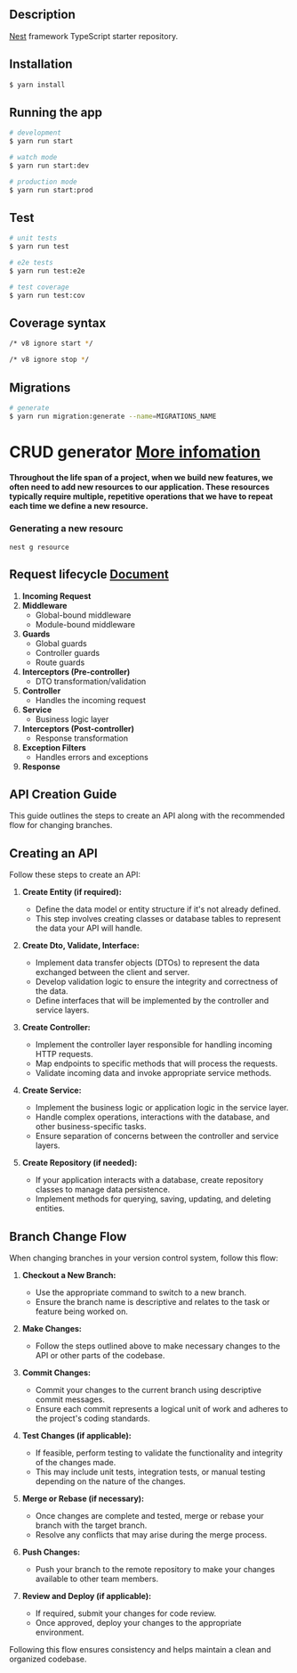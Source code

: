 ## Description

[Nest](https://github.com/nestjs/nest) framework TypeScript starter repository.

## Installation

```bash
$ yarn install
```

## Running the app

```bash
# development
$ yarn run start

# watch mode
$ yarn run start:dev

# production mode
$ yarn run start:prod
```

## Test

```bash
# unit tests
$ yarn run test

# e2e tests
$ yarn run test:e2e

# test coverage
$ yarn run test:cov
```

## Coverage syntax

```bash
/* v8 ignore start */

/* v8 ignore stop */
```

## Migrations

```bash
# generate
$ yarn run migration:generate --name=MIGRATIONS_NAME
```

# CRUD generator [More infomation](https://docs.nestjs.com/recipes/crud-generator)
#### Throughout the life span of a project, when we build new features, we often need to add new resources to our application. These resources typically require multiple, repetitive operations that we have to repeat each time we define a new resource.

### Generating a new resourc
  ``` 
  nest g resource
  ```

## Request lifecycle [Document](https://docs.nestjs.com/faq/request-lifecycle)

1. **Incoming Request**
2. **Middleware**
   - Global-bound middleware
   - Module-bound middleware
3. **Guards**
   - Global guards
   - Controller guards
   - Route guards
4. **Interceptors (Pre-controller)**
   - DTO transformation/validation
5. **Controller**
   - Handles the incoming request
6. **Service**
   - Business logic layer
7. **Interceptors (Post-controller)**
   - Response transformation
8. **Exception Filters**
   - Handles errors and exceptions
9. **Response**

## API Creation Guide

This guide outlines the steps to create an API along with the recommended flow for changing branches.

## Creating an API

Follow these steps to create an API:

1. **Create Entity (if required):**
   - Define the data model or entity structure if it's not already defined.
   - This step involves creating classes or database tables to represent the data your API will handle.

2. **Create Dto, Validate, Interface:**
   - Implement data transfer objects (DTOs) to represent the data exchanged between the client and server.
   - Develop validation logic to ensure the integrity and correctness of the data.
   - Define interfaces that will be implemented by the controller and service layers.

3. **Create Controller:**
   - Implement the controller layer responsible for handling incoming HTTP requests.
   - Map endpoints to specific methods that will process the requests.
   - Validate incoming data and invoke appropriate service methods.

4. **Create Service:**
   - Implement the business logic or application logic in the service layer.
   - Handle complex operations, interactions with the database, and other business-specific tasks.
   - Ensure separation of concerns between the controller and service layers.

5. **Create Repository (if needed):**
   - If your application interacts with a database, create repository classes to manage data persistence.
   - Implement methods for querying, saving, updating, and deleting entities.

## Branch Change Flow

When changing branches in your version control system, follow this flow:

1. **Checkout a New Branch:**
   - Use the appropriate command to switch to a new branch.
   - Ensure the branch name is descriptive and relates to the task or feature being worked on.

2. **Make Changes:**
   - Follow the steps outlined above to make necessary changes to the API or other parts of the codebase.

3. **Commit Changes:**
   - Commit your changes to the current branch using descriptive commit messages.
   - Ensure each commit represents a logical unit of work and adheres to the project's coding standards.

4. **Test Changes (if applicable):**
   - If feasible, perform testing to validate the functionality and integrity of the changes made.
   - This may include unit tests, integration tests, or manual testing depending on the nature of the changes.

5. **Merge or Rebase (if necessary):**
   - Once changes are complete and tested, merge or rebase your branch with the target branch.
   - Resolve any conflicts that may arise during the merge process.

6. **Push Changes:**
   - Push your branch to the remote repository to make your changes available to other team members.

7. **Review and Deploy (if applicable):**
   - If required, submit your changes for code review.
   - Once approved, deploy your changes to the appropriate environment.

Following this flow ensures consistency and helps maintain a clean and organized codebase.

